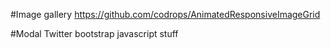 #Image gallery
https://github.com/codrops/AnimatedResponsiveImageGrid

#Modal
Twitter bootstrap javascript stuff